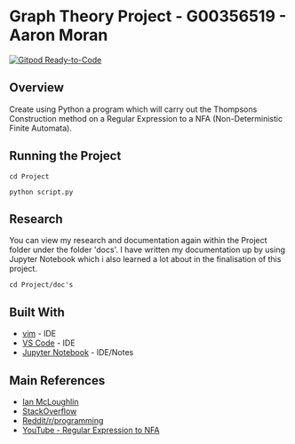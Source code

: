 # Graph Theory Project - G00356519 - Aaron Moran
[![Gitpod Ready-to-Code](https://img.shields.io/badge/Gitpod-Ready--to--Code-blue?logo=gitpod)](https://gitpod.io/#https://github.com/Moran98/graph-theory) 
## Overview

Create using Python a program which will carry out the Thompsons Construction method on a Regular Expression to a NFA (Non-Deterministic Finite Automata). 

## Running the Project

```
cd Project
```

```
python script.py
```

## Research
You can view my research and documentation again within the Project folder under the folder 'docs'. I have written my documentation up by using Jupyter Notebook which i also learned a lot about in the finalisation of this project.

```
cd Project/doc's
```

## Built With
* [vim](https://www.vim.org/) - IDE
* [VS Code](https://code.visualstudio.com/) - IDE
* [Jupyter Notebook](https://jupyter.org/) - IDE/Notes

## Main References 
* [Ian McLoughlin](https://github.com/ianmcloughlin)
* [StackOverflow](https://stackoverflow.com/)
* [Reddit/r/programming](https://www.reddit.com/r/programming/)
* [YouTube - Regular Expression to NFA](https://www.youtube.com/watch?v=RYNN-tb9WxI)
